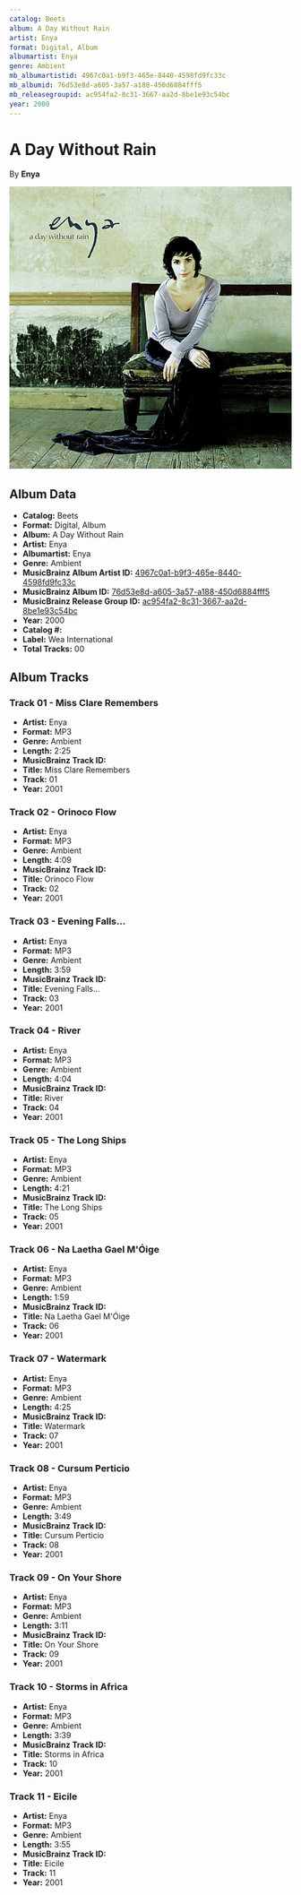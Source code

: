```yaml
---
catalog: Beets
album: A Day Without Rain
artist: Enya
format: Digital, Album
albumartist: Enya
genre: Ambient
mb_albumartistid: 4967c0a1-b9f3-465e-8440-4598fd9fc33c
mb_albumid: 76d53e8d-a605-3a57-a188-450d6884fff5
mb_releasegroupid: ac954fa2-8c31-3667-aa2d-8be1e93c54bc
year: 2000
---
```


# A Day Without Rain

By **Enya**

![](../../assets/beetscovers/Enya-A_Day_Without_Rain.jpg)

## Album Data

- **Catalog:** Beets
- **Format:** Digital, Album
- **Album:** A Day Without Rain
- **Artist:** Enya
- **Albumartist:** Enya
- **Genre:** Ambient
- **MusicBrainz Album Artist ID:** [4967c0a1-b9f3-465e-8440-4598fd9fc33c](https://musicbrainz.org/artist/4967c0a1-b9f3-465e-8440-4598fd9fc33c)
- **MusicBrainz Album ID:** [76d53e8d-a605-3a57-a188-450d6884fff5](https://musicbrainz.org/release/76d53e8d-a605-3a57-a188-450d6884fff5)
- **MusicBrainz Release Group ID:** [ac954fa2-8c31-3667-aa2d-8be1e93c54bc](https://musicbrainz.org/release-group/ac954fa2-8c31-3667-aa2d-8be1e93c54bc)
- **Year:** 2000
- **Catalog #:** 
- **Label:** Wea International
- **Total Tracks:** 00

## Album Tracks

### Track 01 - Miss Clare Remembers

- **Artist:** Enya
- **Format:** MP3
- **Genre:** Ambient
- **Length:** 2:25
- **MusicBrainz Track ID:** [](https://musicbrainz.org/recording/)
- **Title:** Miss Clare Remembers
- **Track:** 01
- **Year:** 2001

### Track 02 - Orinoco Flow

- **Artist:** Enya
- **Format:** MP3
- **Genre:** Ambient
- **Length:** 4:09
- **MusicBrainz Track ID:** [](https://musicbrainz.org/recording/)
- **Title:** Orinoco Flow
- **Track:** 02
- **Year:** 2001

### Track 03 - Evening Falls...

- **Artist:** Enya
- **Format:** MP3
- **Genre:** Ambient
- **Length:** 3:59
- **MusicBrainz Track ID:** [](https://musicbrainz.org/recording/)
- **Title:** Evening Falls...
- **Track:** 03
- **Year:** 2001

### Track 04 - River

- **Artist:** Enya
- **Format:** MP3
- **Genre:** Ambient
- **Length:** 4:04
- **MusicBrainz Track ID:** [](https://musicbrainz.org/recording/)
- **Title:** River
- **Track:** 04
- **Year:** 2001

### Track 05 - The Long Ships

- **Artist:** Enya
- **Format:** MP3
- **Genre:** Ambient
- **Length:** 4:21
- **MusicBrainz Track ID:** [](https://musicbrainz.org/recording/)
- **Title:** The Long Ships
- **Track:** 05
- **Year:** 2001

### Track 06 - Na Laetha Gael M'Óige

- **Artist:** Enya
- **Format:** MP3
- **Genre:** Ambient
- **Length:** 1:59
- **MusicBrainz Track ID:** [](https://musicbrainz.org/recording/)
- **Title:** Na Laetha Gael M'Óige
- **Track:** 06
- **Year:** 2001

### Track 07 - Watermark

- **Artist:** Enya
- **Format:** MP3
- **Genre:** Ambient
- **Length:** 4:25
- **MusicBrainz Track ID:** [](https://musicbrainz.org/recording/)
- **Title:** Watermark
- **Track:** 07
- **Year:** 2001

### Track 08 - Cursum Perticio

- **Artist:** Enya
- **Format:** MP3
- **Genre:** Ambient
- **Length:** 3:49
- **MusicBrainz Track ID:** [](https://musicbrainz.org/recording/)
- **Title:** Cursum Perticio
- **Track:** 08
- **Year:** 2001

### Track 09 - On Your Shore

- **Artist:** Enya
- **Format:** MP3
- **Genre:** Ambient
- **Length:** 3:11
- **MusicBrainz Track ID:** [](https://musicbrainz.org/recording/)
- **Title:** On Your Shore
- **Track:** 09
- **Year:** 2001

### Track 10 - Storms in Africa

- **Artist:** Enya
- **Format:** MP3
- **Genre:** Ambient
- **Length:** 3:39
- **MusicBrainz Track ID:** [](https://musicbrainz.org/recording/)
- **Title:** Storms in Africa
- **Track:** 10
- **Year:** 2001

### Track 11 - Eicile

- **Artist:** Enya
- **Format:** MP3
- **Genre:** Ambient
- **Length:** 3:55
- **MusicBrainz Track ID:** [](https://musicbrainz.org/recording/)
- **Title:** Eicile
- **Track:** 11
- **Year:** 2001

